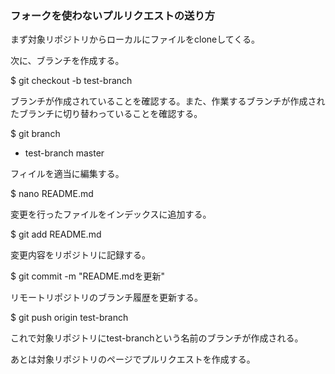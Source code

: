 ### フォークを使わないプルリクエストの送り方

まず対象リポジトリからローカルにファイルをcloneしてくる。

次に、ブランチを作成する。

$ git checkout -b test-branch

ブランチが作成されていることを確認する。また、作業するブランチが作成されたブランチに切り替わっていることを確認する。

$ git branch
* test-branch
  master

フィイルを適当に編集する。

$ nano README.md

変更を行ったファイルをインデックスに追加する。

$ git add README.md

変更内容をリポジトリに記録する。

$ git commit -m "README.mdを更新"

リモートリポジトリのブランチ履歴を更新する。

$ git push origin test-branch

これで対象リポジトリにtest-branchという名前のブランチが作成される。

あとは対象リポジトリのページでプルリクエストを作成する。
